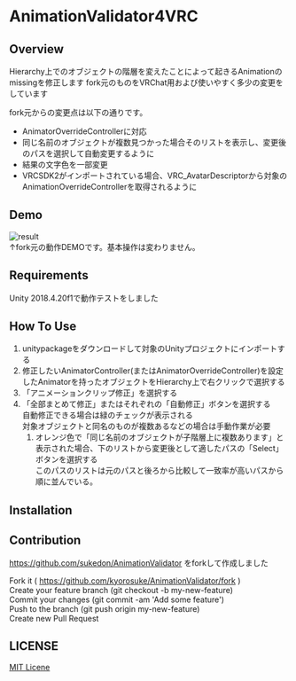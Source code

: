 # AnimationValidator4VRC

## Overview
Hierarchy上でのオブジェクトの階層を変えたことによって起きるAnimationのmissingを修正します
fork元のものをVRChat用および使いやすく多少の変更をしています

fork元からの変更点は以下の通りです。
* AnimatorOverrideControllerに対応
* 同じ名前のオブジェクトが複数見つかった場合そのリストを表示し、変更後のパスを選択して自動変更するように
* 結果の文字色を一部変更
* VRCSDK2がインポートされている場合、VRC_AvatarDescriptorから対象のAnimationOverrideControllerを取得されるように

## Demo
![result](https://github.com/kyorosuke/AnimationValidator/blob/feature/media/demo_1.gif)
<br>↑fork元の動作DEMOです。基本操作は変わりません。

## Requirements
Unity 2018.4.20f1で動作テストをしました

## How To Use
1. unitypackageをダウンロードして対象のUnityプロジェクトにインポートする
2. 修正したいAnimatorController(またはAnimatorOverrideController)を設定したAnimatorを持ったオブジェクトをHierarchy上で右クリックで選択する
3. 「アニメーションクリップ修正」を選択する
4. 「全部まとめて修正」またはそれぞれの「自動修正」ボタンを選択する<br>自動修正できる場合は緑のチェックが表示される<br>対象オブジェクトと同名のものが複数あるなどの場合は手動作業が必要
    1. オレンジ色で「同じ名前のオブジェクトが子階層上に複数あります」と表示された場合、下のリストから変更後として適したパスの「Select」ボタンを選択する<br>このパスのリストは元のパスと後ろから比較して一致率が高いパスから順に並んでいる。

## Installation


## Contribution
https://github.com/sukedon/AnimationValidator をforkして作成しました

Fork it ( https://github.com/kyorosuke/AnimationValidator/fork )  
Create your feature branch (git checkout -b my-new-feature)  
Commit your changes (git commit -am 'Add some feature')  
Push to the branch (git push origin my-new-feature)  
Create new Pull Request  


## LICENSE

[MIT Licene](https://github.com/gatosyocora/AnimationValidator/blob/master/LICENSE)
